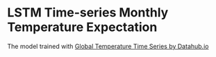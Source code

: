 LSTM Time-series Monthly Temperature Expectation
=============
The model trained with [Global Temperature Time Series by Datahub.io](https://datahub.io/core/global-temp#resource-monthly)

